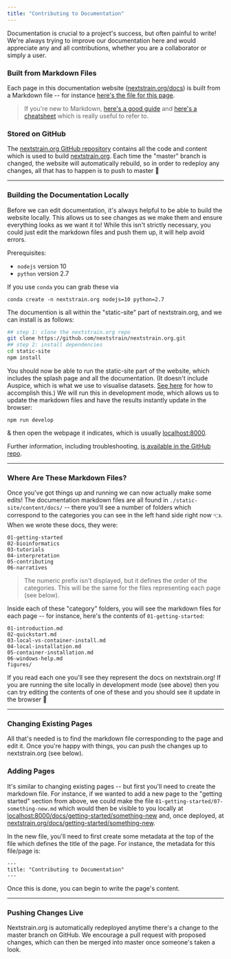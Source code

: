```yaml
---
title: "Contributing to Documentation"
---
```


Documentation is crucial to a project's success, but often painful to write!
We're always trying to improve our documentation here and would appreciate any and all contributions, whether you are a collaborator or simply a user.

### Built from Markdown Files

Each page in this documentation website ([nextstrain.org/docs](/docs)) is built from a Markdown file -- for instance [here's the file for this page](https://github.com/nextstrain/nextstrain.org/blob/master/static-site/content/docs/05-contributing/04-development.md).


> If you're new to Markdown, [here's a good guide](https://guides.github.com/features/mastering-markdown/) and [here's a cheatsheet](https://github.com/adam-p/markdown-here/wiki/Markdown-Cheatsheet) which is really useful to refer to.


### Stored on GitHub

The [nextstrain.org GitHub repository](https://github.com/nextstrain/nextstrain.org) contains all the code and content which is used to build [nextstrain.org](https://nextstrain.org).
Each time the "master" branch is changed, the website will automatically rebuild, so in order to redeploy any changes, all that has to happen is to push to master 🙌

---

### Building the Documentation Locally

Before we can edit documentation, it's always helpful to be able to build the website locally.
This allows us to see changes as we make them and ensure everything looks as we want it to!
While this isn't strictly necessary, you could just edit the markdown files and push them up, it will help avoid errors.

Prerequisites:
* `nodejs` version 10
* `python` version 2.7

If you use `conda` you can grab these via
```
conda create -n nextstrain.org nodejs=10 python=2.7
```


The documention is all within the "static-site" part of nextstrain.org, and we can install is as follows:

```bash
## step 1: clone the nextstrain.org repo
git clone https://github.com/nextstrain/nextstrain.org.git
## step 2: install dependencies
cd static-site
npm install
```

You should now be able to run the static-site part of the website, which includes the splash page and all the documentation.
(It doesn't include Auspice, which is what we use to visualise datasets. [See here](https://github.com/nextstrain/nextstrain.org#build-nextstrainorg-locally) for how to accomplish this.)
We will run this in development mode, which allows us to update the markdown files and have the results instantly update in the browser:

```
npm run develop
```
& then open the webpage it indicates, which is usually [localhost:8000](http://localhost:8000).


Further information, including troubleshooting, [is available in the GitHub repo](https://github.com/nextstrain/nextstrain.org/tree/master/static-site).

---

### Where Are These Markdown Files?

Once you've got things up and running we can now actually make some edits!
The documentation markdown files are all found in `./static-site/content/docs/` -- there you'll see a number of folders which correspond to the categories you can see in the left hand side right now 👈. When we wrote these docs, they were:
```
01-getting-started
02-bioinformatics
03-tutorials
04-interpretation
05-contributing
06-narratives
```
> The numeric prefix isn't displayed, but it defines the order of the categories. This will be the same for the files representing each page (see below).

Inside each of these "category" folders, you will see the markdown files for each page -- for instance, here's the contents of `01-getting-started`:
```
01-introduction.md
02-quickstart.md
03-local-vs-container-install.md
04-local-installation.md
05-container-installation.md
06-windows-help.md
figures/
```

If you read each one you'll see they represent the docs on nextstrain.org!
If you are running the site locally in development mode (see above) then you can try editing the contents of one of these and you should see it update in the browser 🤩

---

### Changing Existing Pages

All that's needed is to find the markdown file corresponding to the page and edit it.
Once you're happy with things, you can push the changes up to nextstrain.org (see below).

### Adding Pages

It's similar to changing existing pages -- but first you'll need to create the markdown file.
For instance, if we wanted to add a new page to the "getting started" section from above, we could make the file `01-getting-started/07-something-new.md` which would then be visible to you locally at [localhost:8000/docs/getting-started/something-new](http://localhost:8000/docs/getting-started/something-new) and, once deployed, at [nextstrain.org/docs/getting-started/something-new](/docs/getting-started/something-new).

In the new file, you'll need to first create some metadata at the top of the file which defines the title of the page. For instance, the metadata for this file/page is:

```
---
title: "Contributing to Documentation"
---
```

Once this is done, you can begin to write the page's content.

---

### Pushing Changes Live

Nextstrain.org is automatically redeployed anytime there's a change to the master branch on GitHub.
We encourage a pull request with proposed changes, which can then be merged into master once someone's taken a look.
